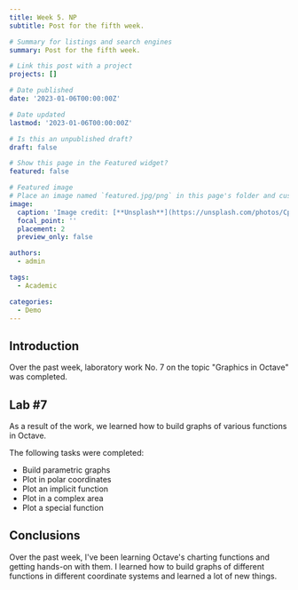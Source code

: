 ```yaml
---
title: Week 5. NP
subtitle: Post for the fifth week.

# Summary for listings and search engines
summary: Post for the fifth week.

# Link this post with a project
projects: []

# Date published
date: '2023-01-06T00:00:00Z'

# Date updated
lastmod: '2023-01-06T00:00:00Z'

# Is this an unpublished draft?
draft: false

# Show this page in the Featured widget?
featured: false

# Featured image
# Place an image named `featured.jpg/png` in this page's folder and customize its options here.
image:
  caption: 'Image credit: [**Unsplash**](https://unsplash.com/photos/CpkOjOcXdUY)'
  focal_point: ''
  placement: 2
  preview_only: false

authors:
  - admin

tags:
  - Academic

categories:
  - Demo
---
```


## Introduction
Over the past week, laboratory work No. 7 on the topic "Graphics in Octave" was completed.

## Lab #7

As a result of the work, we learned how to build graphs of various functions in Octave.

The following tasks were completed:

- Build parametric graphs
- Plot in polar coordinates
- Plot an implicit function
- Plot in a complex area
- Plot a special function

## Conclusions

Over the past week, I've been learning Octave's charting functions and getting hands-on with them. I learned how to build graphs of different functions in different coordinate systems and learned a lot of new things.
